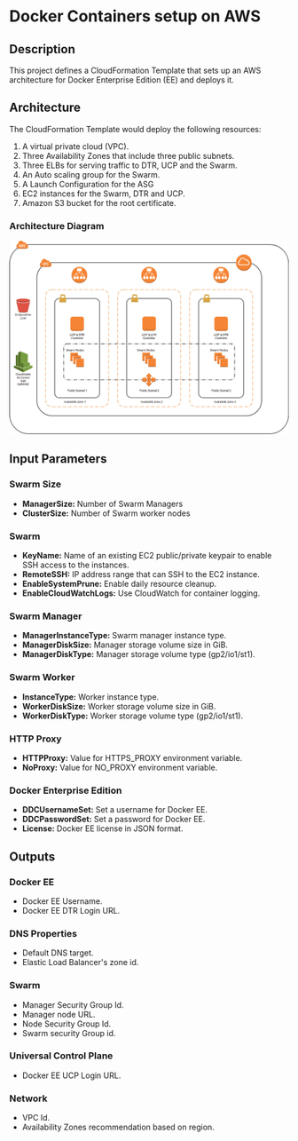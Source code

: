 # Docker Containers setup on AWS

## Description
This project defines a CloudFormation Template that sets up an AWS architecture for Docker Enterprise Edition (EE) and deploys it.

## Architecture
The CloudFormation Template would deploy the following resources:  
1. A virtual private cloud (VPC).
1. Three Availability Zones that include three public subnets.
1. Three ELBs for serving traffic to DTR, UCP and the Swarm.
1. An Auto scaling group for the Swarm.
1. A Launch Configuration for the ASG
1. EC2 instances for the Swarm, DTR and UCP.
1. Amazon S3 bucket for the root certificate.


### Architecture Diagram
![docker-enterprise-edition-architecture](assets/docker-enterprise-edition-architecture.jpg?sanitize=true)

## Input Parameters

### Swarm Size
- **ManagerSize:** Number of Swarm Managers 
- **ClusterSize:** Number of Swarm worker nodes

### Swarm
- **KeyName:** Name of an existing EC2 public/private keypair to enable SSH access to the instances.  
- **RemoteSSH:** IP address range that can SSH to the EC2 instance.  
- **EnableSystemPrune:** Enable daily resource cleanup.  
- **EnableCloudWatchLogs:** Use CloudWatch for container logging.  

### Swarm Manager
- **ManagerInstanceType:** Swarm manager instance type.  
- **ManagerDiskSize:** Manager storage volume size in GiB.  
- **ManagerDiskType:** Manager storage volume type (gp2/io1/st1).

### Swarm Worker
- **InstanceType:** Worker instance type.  
- **WorkerDiskSize:** Worker storage volume size in GiB.  
- **WorkerDiskType:** Worker storage volume type (gp2/io1/st1).

### HTTP Proxy
- **HTTPProxy:** Value for HTTPS_PROXY environment variable.  
- **NoProxy:** Value for NO_PROXY environment variable.  

### Docker Enterprise Edition
- **DDCUsernameSet:** Set a username for Docker EE.  
- **DDCPasswordSet:** Set a password for Docker EE.  
- **License:** Docker EE license in JSON format.  

## Outputs

### Docker EE
- Docker EE Username.  
- Docker EE DTR Login URL.  

### DNS Properties  
- Default DNS target.  
- Elastic Load Balancer's zone id.  

### Swarm
- Manager Security Group Id.  
- Manager node URL.  
- Node Security Group Id.  
- Swarm security Group id.  

### Universal Control Plane  
- Docker EE UCP Login URL.  

### Network  
- VPC Id.  
- Availability Zones recommendation based on region.